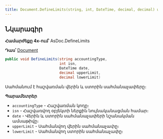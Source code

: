 ```yaml
---
title: Document.DefineLimits(string, int, DateTime, decimal, decimal) մեթոդ
---
```


## Նկարագիր

**Համարժեքը 4x-ում՝** AsDoc.DefineLimits

**Դաս՝** [Document](../document.md)

```c#
public void DefineLimits(string accountingType, 
                         int isn, 
                         DateTime date, 
                         decimal upperLimit, 
                         decimal lowerLimit)
```

Սահմանում է հաշվառման վերին և ստորին սահմանաչափերը։

**Պարամետրեր**

* `accountingType` - Հաշվառման կոդը։
* `isn` - Հաշվառվող օբյեկտի ներքին նույնականացման համար։
* `date` - Վերին և ստորին սահմանաչափերի նշանակման ամսաթիվը։
* `upperLimit` - Սահմանվող վերին սահմանաչափը։
* `lowerLimit` - Սահմանվող ստորին սահմանաչափը։

